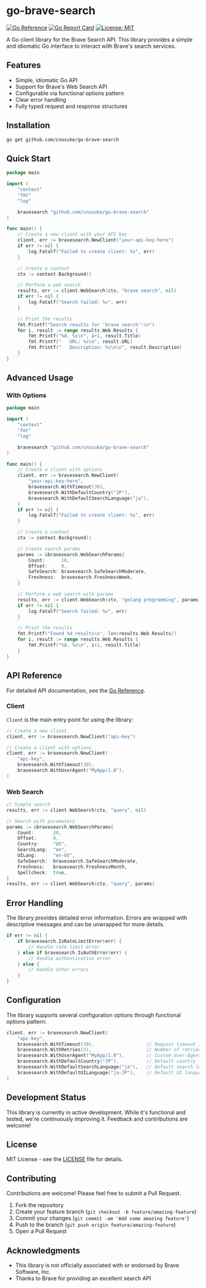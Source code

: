 # go-brave-search

[![Go Reference](https://pkg.go.dev/badge/github.com/cnosuke/go-brave-search.svg)](https://pkg.go.dev/github.com/cnosuke/go-brave-search)
[![Go Report Card](https://goreportcard.com/badge/github.com/cnosuke/go-brave-search)](https://goreportcard.com/report/github.com/cnosuke/go-brave-search)
[![License: MIT](https://img.shields.io/badge/License-MIT-yellow.svg)](https://opensource.org/licenses/MIT)

A Go client library for the Brave Search API. This library provides a simple and idiomatic Go interface to interact with Brave's search services.

## Features

- Simple, idiomatic Go API
- Support for Brave's Web Search API
- Configurable via functional options pattern
- Clear error handling
- Fully typed request and response structures

## Installation

```bash
go get github.com/cnosuke/go-brave-search
```

## Quick Start

```go
package main

import (
	"context"
	"fmt"
	"log"

	bravesearch "github.com/cnosuke/go-brave-search"
)

func main() {
	// Create a new client with your API key
	client, err := bravesearch.NewClient("your-api-key-here")
	if err != nil {
		log.Fatalf("Failed to create client: %v", err)
	}

	// Create a context
	ctx := context.Background()

	// Perform a web search
	results, err := client.WebSearch(ctx, "brave search", nil)
	if err != nil {
		log.Fatalf("Search failed: %v", err)
	}

	// Print the results
	fmt.Printf("Search results for 'brave search':\n")
	for i, result := range results.Web.Results {
		fmt.Printf("%d. %s\n", i+1, result.Title)
		fmt.Printf("   URL: %s\n", result.URL)
		fmt.Printf("   Description: %s\n\n", result.Description)
	}
}
```

## Advanced Usage

### With Options

```go
package main

import (
	"context"
	"fmt"
	"log"

	bravesearch "github.com/cnosuke/go-brave-search"
)

func main() {
	// Create a client with options
	client, err := bravesearch.NewClient(
		"your-api-key-here",
		bravesearch.WithTimeout(30),
		bravesearch.WithDefaultCountry("JP"),
		bravesearch.WithDefaultSearchLanguage("ja"),
	)
	if err != nil {
		log.Fatalf("Failed to create client: %v", err)
	}

	// Create a context
	ctx := context.Background()

	// Create search params
	params := &bravesearch.WebSearchParams{
		Count:      10,
		Offset:     0,
		SafeSearch: bravesearch.SafeSearchModerate,
		Freshness:  bravesearch.FreshnessWeek,
	}

	// Perform a web search with params
	results, err := client.WebSearch(ctx, "golang programming", params)
	if err != nil {
		log.Fatalf("Search failed: %v", err)
	}

	// Print the results
	fmt.Printf("Found %d results\n", len(results.Web.Results))
	for i, result := range results.Web.Results {
		fmt.Printf("%d. %s\n", i+1, result.Title)
	}
}
```

## API Reference

For detailed API documentation, see the [Go Reference](https://pkg.go.dev/github.com/cnosuke/go-brave-search).

### Client

`Client` is the main entry point for using the library:

```go
// Create a new client
client, err := bravesearch.NewClient("api-key")

// Create a client with options
client, err := bravesearch.NewClient(
    "api-key",
    bravesearch.WithTimeout(30),
    bravesearch.WithUserAgent("MyApp/1.0"),
)
```

### Web Search

```go
// Simple search
results, err := client.WebSearch(ctx, "query", nil)

// Search with parameters
params := &bravesearch.WebSearchParams{
    Count:       20,
    Offset:      0,
    Country:     "US",
    SearchLang:  "en",
    UILang:      "en-US",
    SafeSearch:  bravesearch.SafeSearchModerate,
    Freshness:   bravesearch.FreshnessMonth,
    Spellcheck:  true,
}
results, err := client.WebSearch(ctx, "query", params)
```

## Error Handling

The library provides detailed error information. Errors are wrapped with descriptive messages and can be unwrapped for more details.

```go
if err != nil {
    if bravesearch.IsRateLimitError(err) {
        // Handle rate limit error
    } else if bravesearch.IsAuthError(err) {
        // Handle authentication error
    } else {
        // Handle other errors
    }
}
```

## Configuration

The library supports several configuration options through functional options pattern:

```go
client, err := bravesearch.NewClient(
    "api-key",
    bravesearch.WithTimeout(30),                   // Request timeout in seconds
    bravesearch.WithRetries(3),                    // Number of retries on transient errors
    bravesearch.WithUserAgent("MyApp/1.0"),        // Custom User-Agent
    bravesearch.WithDefaultCountry("JP"),          // Default country for searches
    bravesearch.WithDefaultSearchLanguage("ja"),   // Default search language
    bravesearch.WithDefaultUILanguage("ja-JP"),    // Default UI language
)
```

## Development Status

This library is currently in active development. While it's functional and tested, we're continuously improving it. Feedback and contributions are welcome!

## License

MIT License - see the [LICENSE](LICENSE) file for details.

## Contributing

Contributions are welcome! Please feel free to submit a Pull Request.

1. Fork the repository
2. Create your feature branch (`git checkout -b feature/amazing-feature`)
3. Commit your changes (`git commit -am 'Add some amazing feature'`)
4. Push to the branch (`git push origin feature/amazing-feature`)
5. Open a Pull Request

## Acknowledgments

- This library is not officially associated with or endorsed by Brave Software, Inc.
- Thanks to Brave for providing an excellent search API
